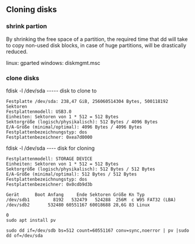 ## Cloning disks

### shrink partion

By shrinking the free space of a partition, the required time that dd will take to copy non-used disk blocks, in case of huge partitions, will be drastically reduced.

linux: gparted
windows: diskmgmt.msc 

### clone disks

fdisk -l /dev/sda ----- disk to clone to

```
Festplatte /dev/sda: 238,47 GiB, 256060514304 Bytes, 500118192 Sektoren
Festplattenmodell: USB3.0          
Einheiten: Sektoren von 1 * 512 = 512 Bytes
Sektorgröße (logisch/physikalisch): 512 Bytes / 4096 Bytes
E/A-Größe (minimal/optimal): 4096 Bytes / 4096 Bytes
Festplattenbezeichnungstyp: dos
Festplattenbezeichner: 0xea7d0000
``` 

fdisk -l /dev/sda ---- disk for cloning

``` 
Festplattenmodell: STORAGE DEVICE  
Einheiten: Sektoren von 1 * 512 = 512 Bytes
Sektorgröße (logisch/physikalisch): 512 Bytes / 512 Bytes
E/A-Größe (minimal/optimal): 512 Bytes / 512 Bytes
Festplattenbezeichnungstyp: dos
Festplattenbezeichner: 0x0cdb9d3b

Gerät      Boot Anfang     Ende Sektoren Größe Kn Typ
/dev/sdb1         8192   532479   524288  256M  c W95 FAT32 (LBA)
/dev/sdb2       532480 60551167 60018688 28,6G 83 Linux

0
sudo apt install pv

sudo dd if=/dev/sdb bs=512 count=60551167 conv=sync,noerror | pv |sudo dd of=/dev/sda

```



